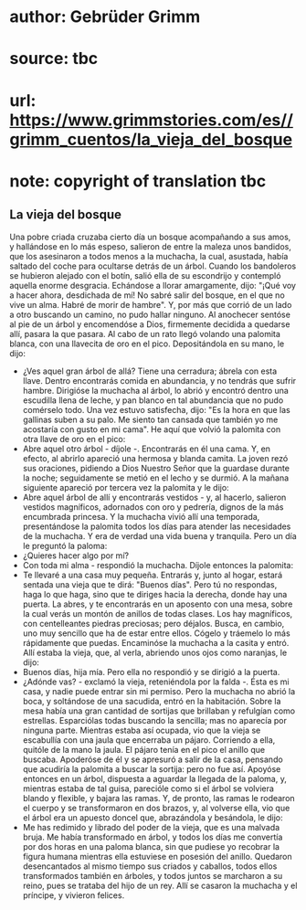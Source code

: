 # author: Gebrüder Grimm
# source: tbc
# url: https://www.grimmstories.com/es//grimm_cuentos/la_vieja_del_bosque
# note: copyright of translation tbc

## La vieja del bosque 

Una pobre criada cruzaba cierto día un bosque acompañando a sus amos, y
hallándose en lo más espeso, salieron de entre la maleza unos bandidos,
que los asesinaron a todos menos a la muchacha, la cual, asustada, había
saltado del coche para ocultarse detrás de un árbol. Cuando los
bandoleros se hubieron alejado con el botín, salió ella de su escondrijo
y contempló aquella enorme desgracia. Echándose a llorar amargamente,
dijo: "¡Qué voy a hacer ahora, desdichada de mí! No sabré salir del
bosque, en el que no vive un alma. Habré de morir de hambre". Y, por
más que corrió de un lado a otro buscando un camino, no pudo hallar
ninguno. Al anochecer sentóse al pie de un árbol y encomendóse a Dios,
firmemente decidida a quedarse allí, pasara la que pasara.
Al cabo de un rato llegó volando una palomita blanca, con una llavecita
de oro en el pico. Depositándola en su mano, le dijo:
- ¿Ves aquel gran árbol de allá? Tiene una cerradura; ábrela con esta
llave. Dentro encontrarás comida en abundancia, y no tendrás que sufrir
hambre.
Dirigióse la muchacha al árbol, lo abrió y encontró dentro una escudilla
llena de leche, y pan blanco en tal abundancia que no pudo comérselo
todo. Una vez estuvo satisfecha, dijo: "Es la hora en que las gallinas
suben a su palo. Me siento tan cansada que también yo me acostaría con
gusto en mi cama".
He aquí que volvió la palomita con otra llave de oro en el pico:
- Abre aquel otro árbol - díjole -. Encontrarás en él una cama.
Y, en efecto, al abrirlo apareció una hermosa y blanda camita. La joven
rezó sus oraciones, pidiendo a Dios Nuestro Señor que la guardase
durante la noche; seguidamente se metió en el lecho y se durmió. A la
mañana siguiente apareció por tercera vez la palomita y le dijo:
- Abre aquel árbol de allí y encontrarás vestidos - y, al hacerlo,
salieron vestidos magníficos, adornados con oro y pedrería, dignos de la
más encumbrada princesa. Y la muchacha vivió allí una temporada,
presentándose la palomita todos los días para atender las necesidades de
la muchacha.
Y era de verdad una vida buena y tranquila.
Pero un día le preguntó la paloma:
- ¿Quieres hacer algo por mí?
- Con toda mi alma - respondió la muchacha. Díjole entonces la
palomita:
- Te llevaré a una casa muy pequeña. Entrarás y, junto al hogar, estará
sentada una vieja que te dirá: "Buenos días". Pero tú no respondas,
haga lo que haga, sino que te diriges hacia la derecha, donde hay una
puerta. La abres, y te encontrarás en un aposento con una mesa, sobre la
cual verás un montón de anillos de todas clases. Los hay magníficos, con
centelleantes piedras preciosas; pero déjalos. Busca, en cambio, uno muy
sencillo que ha de estar entre ellos. Cógelo y tráemelo lo más
rápidamente que puedas.
Encaminóse la muchacha a la casita y entró. Allí estaba la vieja, que,
al verla, abriendo unos ojos como naranjas, le dijo:
- Buenos días, hija mía.
Pero ella no respondió y se dirigió a la puerta.
- ¿Adónde vas? - exclamó la vieja, reteniéndola por la falda -. Ésta es
mi casa, y nadie puede entrar sin mi permiso.
Pero la muchacha no abrió la boca, y soltándose de una sacudida, entró
en la habitación. Sobre la mesa había una gran cantidad de sortijas que
brillaban y refulgían como estrellas. Esparciólas todas buscando la
sencilla; mas no aparecía por ninguna parte. Mientras estaba así
ocupada, vio que la vieja se escabullía con una jaula que encerraba un
pájaro. Corriendo a ella, quitóle de la mano la jaula. El pájaro tenía
en el pico el anillo que buscaba. Apoderóse de él y se apresuró a salir
de la casa, pensando que acudiría la palomita a buscar la sortija: pero
no fue así. Apoyóse entonces en un árbol, dispuesta a aguardar la
llegada de la paloma, y, mientras estaba de tal guisa, parecióle como si
el árbol se volviera blando y flexible, y bajara las ramas. Y, de
pronto, las ramas le rodearon el cuerpo y se transformaron en dos
brazos, y, al volverse ella, vio que el árbol era un apuesto doncel que,
abrazándola y besándola, le dijo:
- Me has redimido y librado del poder de la vieja, que es una malvada
bruja. Me había transformado en árbol, y todos los días me convertía por
dos horas en una paloma blanca, sin que pudiese yo recobrar la figura
humana mientras ella estuviese en posesión del anillo.
Quedaron desencantados al mismo tiempo sus criados y caballos, todos
ellos transformados también en árboles, y todos juntos se marcharon a su
reino, pues se trataba del hijo de un rey. Allí se casaron la muchacha y
el príncipe, y vivieron felices.
